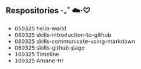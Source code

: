 ## Respositories ‧₊˚ ☁️⋅♡
- 𝟢𝟧𝟢𝟥𝟤𝟧 𝗁𝖾𝗅𝗅𝗈-𝗐𝗈𝗋𝗅𝖽
- 𝟢𝟪𝟢𝟥𝟤𝟧 𝗌𝗄𝗂𝗅𝗅𝗌-𝗂𝗇𝗍𝗋𝗈𝖽𝗎𝖼𝗍𝗂𝗈𝗇-𝗍𝗈-𝗀𝗂𝗍𝗁𝗎𝖻
- 𝟢𝟪𝟢𝟥𝟤𝟧 𝗌𝗄𝗂𝗅𝗅𝗌-𝖼𝗈𝗆𝗆𝗎𝗇𝗂𝖼𝖺𝗍𝖾-𝗎𝗌𝗂𝗇𝗀-𝗆𝖺𝗋𝗄𝖽𝗈𝗐𝗇
- 𝟢𝟪𝟢𝟥𝟤𝟧 𝗌𝗄𝗂𝗅𝗅𝗌-𝗀𝗂𝗍𝗁𝗎𝖻-𝗉𝖺𝗀𝖾
- 𝟣𝟢𝟢𝟥𝟤𝟧 𝖳𝗂𝗆𝖾𝗅𝗂𝗇𝖾
- 𝟣𝟢𝟢𝟥𝟤𝟧 𝖠𝗆𝖺𝗇𝖾-𝖧𝗋

<!--
## Hi there 👋
**Amane-Hr/Amane-Hr** is a ✨ _special_ ✨ repository because its `README.md` (this file) appears on your GitHub profile.

Here are some ideas to get you started:

- 🔭 I’m currently working on ...
- 🌱 I’m currently learning ...
- 👯 I’m looking to collaborate on ...
- 🤔 I’m looking for help with ...
- 💬 Ask me about ...
- 📫 How to reach me: ...
- 😄 Pronouns: ...
- ⚡ Fun fact: ...
-->
